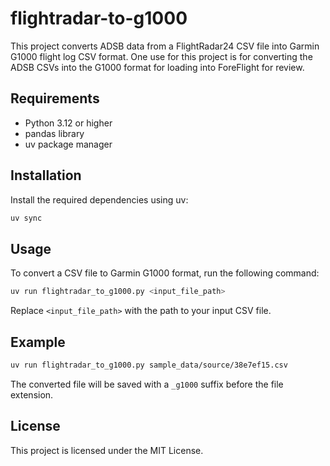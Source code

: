 # flightradar-to-g1000

This project converts ADSB data from a FlightRadar24 CSV file into Garmin G1000 flight log CSV format. One use for this project is for converting the ADSB CSVs into the G1000 format for loading into ForeFlight for review.

## Requirements

- Python 3.12 or higher
- pandas library
- uv package manager

## Installation

Install the required dependencies using uv:

```bash
uv sync
```

## Usage

To convert a CSV file to Garmin G1000 format, run the following command:

```bash
uv run flightradar_to_g1000.py <input_file_path>
```

Replace `<input_file_path>` with the path to your input CSV file.

## Example

```bash
uv run flightradar_to_g1000.py sample_data/source/38e7ef15.csv
```

The converted file will be saved with a `_g1000` suffix before the file extension.

## License

This project is licensed under the MIT License.
